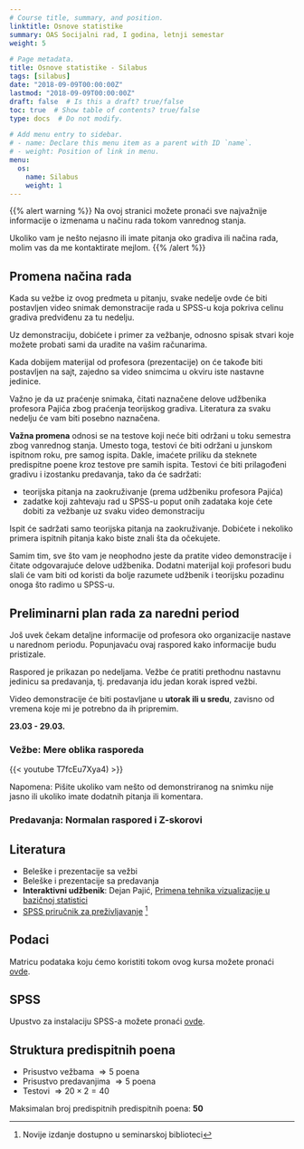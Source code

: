```yaml
---
# Course title, summary, and position.
linktitle: Osnove statistike
summary: OAS Socijalni rad, I godina, letnji semestar
weight: 5

# Page metadata.
title: Osnove statistike - Silabus
tags: [silabus]
date: "2018-09-09T00:00:00Z"
lastmod: "2018-09-09T00:00:00Z"
draft: false  # Is this a draft? true/false
toc: true  # Show table of contents? true/false
type: docs  # Do not modify.

# Add menu entry to sidebar.
# - name: Declare this menu item as a parent with ID `name`.
# - weight: Position of link in menu.
menu:
  os:
    name: Silabus
    weight: 1
---
```


{{% alert warning %}}
Na ovoj stranici možete pronaći sve najvažnije informacije o izmenama u načinu rada tokom vanrednog stanja.

Ukoliko vam je nešto nejasno ili imate pitanja oko gradiva ili načina rada, molim vas da me kontaktirate mejlom.
{{% /alert %}}

## Promena načina rada

Kada su vežbe iz ovog predmeta u pitanju, svake nedelje ovde će biti postavljen video snimak demonstracije rada u SPSS-u koja pokriva celinu gradiva predviđenu za tu nedelju.

Uz demonstraciju, dobićete i primer za vežbanje, odnosno spisak stvari koje možete probati sami da uradite na vašim računarima.

Kada dobijem materijal od profesora (prezentacije) on će takođe biti postavljen na sajt, zajedno sa video snimcima u okviru iste nastavne jedinice.

Važno je da uz praćenje snimaka, čitati naznačene delove udžbenika profesora Pajića zbog praćenja teorijskog gradiva. Literatura za svaku nedelju će vam biti posebno naznačena.

**Važna promena** odnosi se na testove koji neće biti održani u toku semestra zbog vanrednog stanja. Umesto toga, testovi će biti održani u junskom ispitnom roku, pre samog ispita. Dakle, imaćete priliku da steknete predispitne poene kroz testove pre samih ispita. Testovi će biti prilagođeni gradivu i izostanku predavanja, tako da će sadržati:

- teorijska pitanja na zaokruživanje (prema udžbeniku profesora Pajića)
- zadatke koji zahtevaju rad u SPSS-u poput onih zadataka koje ćete dobiti za vežbanje uz svaku video demonstraciju

Ispit će sadržati samo teorijska pitanja na zaokruživanje. Dobićete i nekoliko primera ispitnih pitanja kako biste znali šta da očekujete.

Samim tim, sve što vam je neophodno jeste da pratite video demonstracije i čitate odgovarajuće delove udžbenika. Dodatni materijal koji profesori budu slali će vam biti od koristi da bolje razumete udžbenik i teorijsku pozadinu onoga što radimo u SPSS-u.

## Preliminarni plan rada za naredni period

Još uvek čekam detaljne informacije od profesora oko organizacije nastave u narednom periodu. Popunjavaću ovaj raspored kako informacije budu pristizale. 

Raspored je prikazan po nedeljama. Vežbe će pratiti prethodnu nastavnu jedinicu sa predavanja, tj. predavanja idu jedan korak ispred vežbi.

Video demonstracije će biti postavljane u **utorak ili u sredu**, zavisno od vremena koje mi je potrebno da ih pripremim.

**23.03 - 29.03.**

### Vežbe: Mere oblika rasporeda

{{< youtube T7fcEu7Xya4) >}}

Napomena: Pišite ukoliko vam nešto od demonstriranog na snimku nije jasno ili ukoliko imate dodatnih pitanja ili komentara.

### Predavanja: Normalan raspored i Z-skorovi


## Literatura

- Beleške i prezentacije sa vežbi
- Beleške i prezentacije sa predavanja
- **Interaktivni udžbenik**: Dejan Pajić, [Primena tehnika vizualizacije u bazičnoj statistici](http://psihologija.ff.uns.ac.rs/viz/pocetna)
- [SPSS priručnik za preživljavanje](https://s.atomasevic.com/files/os-spss.pdf) [^1]


[^1]: Novije izdanje dostupno u seminarskoj biblioteci

[^2]: Dostupno u kopirnici fakulteta.

## Podaci

Matricu podataka koju ćemo koristiti tokom ovog kursa možete pronaći [ovde](https://s.atomasevic.com/files/ess.sav).

## SPSS

Upustvo za instalaciju SPSS-a možete pronaći [ovde](https://s.atomasevic.com/files/os-instalacija.pdf).


## Struktura predispitnih poena

- Prisustvo vežbama $\Rightarrow 5$ poena
- Prisustvo predavanjima $\Rightarrow 5$ poena
- Testovi $\Rightarrow 20 \times 2 = 40$

Maksimalan broj predispitnih predispitnih poena: **50**
